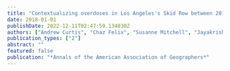 ```yaml
---
title: "Contextualizing overdoses in Los Angeles's Skid Row between 2014 and 2016 by leveraging the spatial knowledge of the marginalized as a resource"
date: 2018-01-01
publishDate: 2022-12-11T02:47:59.134830Z
authors: ["Andrew Curtis", "Chaz Felix", "Susanne Mitchell", "Jayakrishnan Ajayakumar", "Peter R Kerndt"]
publication_types: ["2"]
abstract: ""
featured: false
publication: "*Annals of the American Association of Geographers*"
---
```


